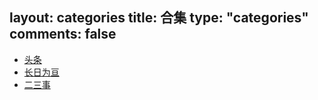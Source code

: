 layout: categories
title: 合集
type: "categories"
comments: false
---

- [头条](/categories/头条/)
- [长日为亘](/categories/长日为亘/)
- [二三事](/categories/二三事/)
